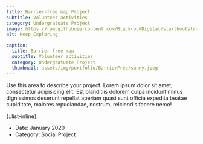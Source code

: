 ```yaml
---
title: Barrier-free map Project
subtitle: Volunteer activities
category: Undergratuate Project
image: https://raw.githubusercontent.com/BlackrockDigital/startbootstrap-agency/master/src/assets/img/portfolio/02-full.jpg
alt: Keep Exploring

caption:
  title: Barrier-free map
  subtitle: Volunteer activities
  category: Undergratuate Project
  thumbnail: assets/img/portfolio/BarrierFree/sunny.jpeg
---
```


Use this area to describe your project. Lorem ipsum dolor sit amet, consectetur adipisicing elit. Est blanditiis dolorem culpa incidunt minus dignissimos deserunt repellat aperiam quasi sunt officia expedita beatae cupiditate, maiores repudiandae, nostrum, reiciendis facere nemo!

{:.list-inline}

- Date: January 2020
- Category: Social Project
